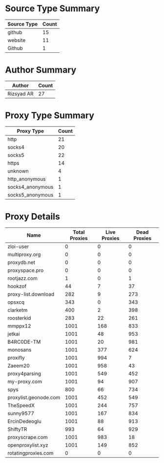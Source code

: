 # Source Type Summary

| Source Type | Count |
|-------------|-------|
| github | 15 |
| website | 11 |
| Github | 1 |


# Author Summary

| Author | Count |
|--------|-------|
| Rizsyad AR | 27 |


# Proxy Type Summary

| Proxy Type | Count |
|------------|-------|
| http | 21 |
| socks4 | 20 |
| socks5 | 22 |
| https | 14 |
| unknown | 4 |
| http_anonymous | 1 |
| socks4_anonymous | 1 |
| socks5_anonymous | 1 |


# Proxy Details

| Name | Total Proxies | Live Proxies | Dead Proxies |
|------|---------------|--------------|---------------|
| zloi-user | 0 | 0 | 0 |
| multiproxy.org | 0 | 0 | 0 |
| proxydb.net | 0 | 0 | 0 |
| proxyspace.pro | 0 | 0 | 0 |
| rootjazz.com | 1 | 0 | 1 |
| hookzof | 44 | 7 | 37 |
| proxy-list.download | 282 | 9 | 273 |
| opsxcq | 343 | 0 | 343 |
| clarketm | 400 | 2 | 398 |
| roosterkid | 283 | 22 | 261 |
| mmppx12 | 1001 | 168 | 833 |
| jetkai | 1001 | 48 | 953 |
| B4RC0DE-TM | 1001 | 20 | 981 |
| monosans | 1001 | 377 | 624 |
| proxifly | 1001 | 994 | 7 |
| Zaeem20 | 1001 | 958 | 43 |
| proxy4parsing | 1001 | 549 | 452 |
| my-proxy.com | 1001 | 94 | 907 |
| spys | 800 | 66 | 734 |
| proxylist.geonode.com | 1001 | 452 | 549 |
| TheSpeedX | 1001 | 244 | 757 |
| sunny9577 | 1001 | 167 | 834 |
| ErcinDedeoglu | 1001 | 88 | 913 |
| ShiftyTR | 993 | 64 | 929 |
| proxyscrape.com | 1001 | 983 | 18 |
| openproxylist.xyz | 1001 | 149 | 852 |
| rotatingproxies.com | 0 | 0 | 0 |
